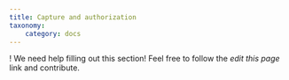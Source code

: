 ```yaml
---
title: Capture and authorization
taxonomy:
    category: docs
---
```


! We need help filling out this section! Feel free to follow the *edit this page* link and contribute.
